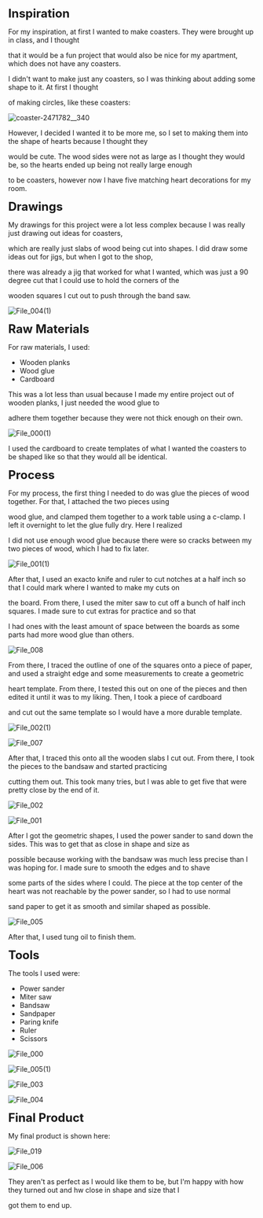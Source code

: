 
<span style= "font-size:24px">**Inspiration**</span>

For my inspiration, at first I wanted to make coasters. They were brought up in class, and I thought

that it would be a fun project that would also be nice for my apartment, which does not have any coasters.

I didn't want to make just any coasters, so I was thinking about adding some shape to it. At first I thought 

of making circles, like these coasters: 

![coaster-2471782__340](https://user-images.githubusercontent.com/70911079/113647303-9968c200-9658-11eb-9d99-773029e69220.jpg)

However, I decided I wanted it to be more me, so I set to making them into the shape of hearts because I thought they

would be cute. The wood sides were not as large as I thought they would be, so the hearts ended up being not really large enough

to be coasters, however now I have five matching heart decorations for my room.


<span style= "font-size:24px">**Drawings**</span>

My drawings for this project were a lot less complex because I was really just drawing out ideas for coasters, 

which are really just slabs of wood being cut into shapes. I did draw some ideas out for jigs, but when I got to the shop, 

there was already a jig that worked for what I wanted, which was just a 90 degree cut that I could use to hold the corners of the 

wooden squares I cut out to push through the band saw. 

![File_004(1)](https://user-images.githubusercontent.com/70911079/113647854-9c17e700-9659-11eb-8d65-c413bb30f053.jpeg)


<span style= "font-size:24px">**Raw Materials**</span>

For raw materials, I used:

* Wooden planks
* Wood glue
* Cardboard

This was a lot less than usual because I made my entire project out of wooden planks, I just needed the wood glue to

adhere them together because they were not thick enough on their own. 

![File_000(1)](https://user-images.githubusercontent.com/70911079/113648170-2e1fef80-965a-11eb-9fa6-40763aef4283.jpeg)

I used the cardboard to create templates of what I wanted the coasters to be shaped like so that they would all be identical.


<span style= "font-size:24px">**Process**</span>

For my process, the first thing I needed to do was glue the pieces of wood together. For that, I attached the two pieces using 

wood glue, and clamped them together to a work table using a c-clamp. I left it overnight to let the glue fully dry. Here I realized

I did not use enough wood glue because there were so cracks between my two pieces of wood, which I had to fix later.

![File_001(1)](https://user-images.githubusercontent.com/70911079/113648494-b30b0900-965a-11eb-8bcf-3ea19aaf234f.jpeg)

After that, I used an exacto knife and ruler to cut notches at a half inch so that I could mark where I wanted to make my cuts on

the board. From there, I used the miter saw to cut off a bunch of half inch squares. I made sure to cut extras for practice and so that

I had ones with the least amount of space between the boards as some parts had more wood glue than others. 

![File_008](https://user-images.githubusercontent.com/70911079/113648832-45aba800-965b-11eb-9c07-a8166029129c.jpeg)

From there, I traced the outline of one of the squares onto a piece of paper, and used a straight edge and some measurements to create a geometric

heart template. From there, I tested this out on one of the pieces and then edited it until it was to my liking. Then, I took a piece of cardboard

and cut out the same template so I would have a more durable template. 

![File_002(1)](https://user-images.githubusercontent.com/70911079/113649044-bfdc2c80-965b-11eb-9d76-e6fbe3e89edd.jpeg)


![File_007](https://user-images.githubusercontent.com/70911079/113649099-d2eefc80-965b-11eb-8ef8-b07b827cf71e.jpeg)


After that, I traced this onto all the wooden slabs I cut out. From there, I took the pieces to the bandsaw and started practicing 

cutting them out. This took many tries, but I was able to get five that were pretty close by the end of it. 

![File_002](https://user-images.githubusercontent.com/70911079/113649256-19445b80-965c-11eb-867f-8d866d8698c4.jpeg)

![File_001](https://user-images.githubusercontent.com/70911079/113649243-13e71100-965c-11eb-8114-10e5c97c62ef.jpeg)

After I got the geometric shapes, I used the power sander to sand down the sides. This was to get that as close in shape and size as 

possible because working with the bandsaw was much less precise than I was hoping for. I made sure to smooth the edges and to shave 

some parts of the sides where I could. The piece at the top center of the heart was not reachable by the power sander, so I had to use normal

sand paper to get it as smooth and similar shaped as possible. 

![File_005](https://user-images.githubusercontent.com/70911079/113649436-6de7d680-965c-11eb-8786-24c215dc590c.jpeg)

After that, I used tung oil to finish them. 


<span style= "font-size:24px">**Tools**</span>

The tools I used were: 

* Power sander
* Miter saw
* Bandsaw
* Sandpaper
* Paring knife
* Ruler
* Scissors

![File_000](https://user-images.githubusercontent.com/70911079/113649650-cfa84080-965c-11eb-8c87-9aff2db4fa81.jpeg)

![File_005(1)](https://user-images.githubusercontent.com/70911079/113649685-db940280-965c-11eb-98cf-75a74af82f49.jpeg)

![File_003](https://user-images.githubusercontent.com/70911079/113649704-e51d6a80-965c-11eb-9537-c0e5d3c25c2a.jpeg)

![File_004](https://user-images.githubusercontent.com/70911079/113649709-e9e21e80-965c-11eb-8ccc-5abbcd15b427.jpeg)

<span style= "font-size:24px">**Final Product**</span>

My final product is shown here: 

![File_019](https://user-images.githubusercontent.com/70911079/113649758-01b9a280-965d-11eb-929a-311c2113b68c.jpeg)

![File_006](https://user-images.githubusercontent.com/70911079/113649762-041bfc80-965d-11eb-9f54-20d12359de38.jpeg)

They aren't as perfect as I would like them to be, but I'm happy with how they turned out and hw close in shape and size that I 

got them to end up. 


